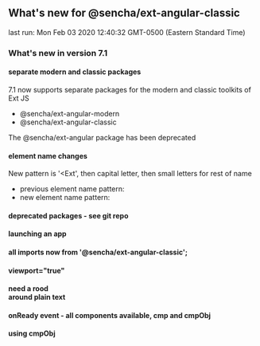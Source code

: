 ## What's new for @sencha/ext-angular-classic

last run: Mon Feb 03 2020 12:40:32 GMT-0500 (Eastern Standard Time)

### What's new in version 7.1

#### separate modern and classic packages

7.1 now supports separate packages for the modern and classic toolkits of Ext JS
- @sencha/ext-angular-modern
- @sencha/ext-angular-classic

The @sencha/ext-angular package has been deprecated

#### element name changes

New pattern is '<Ext', then capital letter, then small letters for rest of name

- previous element name pattern:  <ext-button>
- new element name pattern: <ExtButton>

#### deprecated packages - see git repo

#### launching an app
####
#### all imports now from '@sencha/ext-angular-classic';
#### viewport="true"
####
#### need a rood <div> around plain text
#### onReady event - all components available, cmp and cmpObj
#### using cmpObj